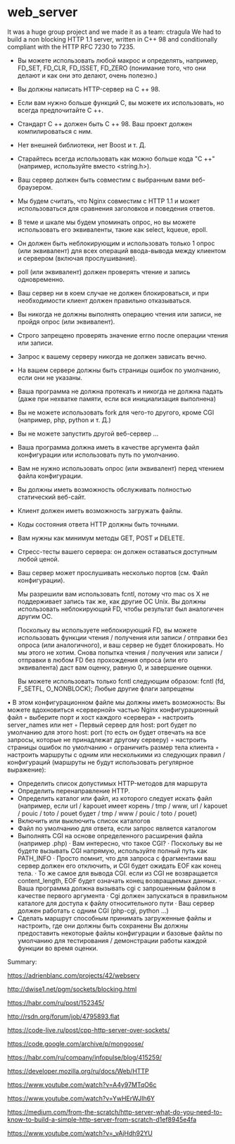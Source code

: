 # web_server

It was a huge group project and we made it as a team: ctragula
We had to build a non blocking HTTP 1.1 server, written in C++ 98 and conditionally compliant with the HTTP RFC 7230 to 7235.

- Вы можете использовать любой макрос и определять, например, FD_SET, FD_CLR, FD_ISSET, FD_ZERO (понимание того, что они делают и как они это делают, очень полезно.)
- Вы должны написать HTTP-сервер на C ++ 98.
- Если вам нужно больше функций C, вы можете их использовать, но всегда предпочитайте C ++.
- Стандарт C ++ должен быть C ++ 98. Ваш проект должен компилироваться с ним.
- Нет внешней библиотеки, нет Boost и т. Д.
- Старайтесь всегда использовать как можно больше кода "C ++" (например, используйте <cstring> вместо <string.h>).
- Ваш сервер должен быть совместим с выбранным вами веб-браузером.
- Мы будем считать, что Nginx совместим с HTTP 1.1 и может использоваться для сравнения заголовков и поведения ответов.
- В теме и шкале мы будем упоминать опрос, но вы можете использовать его эквиваленты, такие как select, kqueue, epoll.
- Он должен быть неблокирующим и использовать только 1 опрос (или эквивалент) для всех операций ввода-вывода между клиентом и сервером (включая прослушивание).
- poll (или эквивалент) должен проверять чтение и запись одновременно.
- Ваш сервер ни в коем случае не должен блокироваться, и при необходимости клиент должен правильно отказываться.
- Вы никогда не должны выполнять операцию чтения или записи, не пройдя опрос (или эквивалент).
- Строго запрещено проверять значение errno после операции чтения или записи.
- Запрос к вашему серверу никогда не должен зависать вечно.
- На вашем сервере должны быть страницы ошибок по умолчанию, если они не указаны.
- Ваша программа не должна протекать и никогда не должна падать (даже при нехватке памяти, если вся инициализация выполнена)
- Вы не можете использовать fork для чего-то другого, кроме CGI (например, php, python и т. Д.)
- Вы не можете запустить другой веб-сервер ...
- Ваша программа должна иметь в качестве аргумента файл конфигурации или использовать путь по умолчанию.
- Вам не нужно использовать опрос (или эквивалент) перед чтением файла конфигурации.
- Вы должны иметь возможность обслуживать полностью статический веб-сайт.
- Клиент должен иметь возможность загружать файлы.
- Коды состояния ответа HTTP должны быть точными.
- Вам нужны как минимум методы GET, POST и DELETE.
- Стресс-тесты вашего сервера: он должен оставаться доступным любой ценой.
- Ваш сервер может прослушивать несколько портов (см. Файл конфигурации).

  Мы разрешили вам использовать fcntl, потому что mac os X не поддерживает запись так же, как другие ОС Unix.
  Вы должны использовать неблокирующий FD, чтобы результат был аналогичен другим ОС.
  
  Поскольку вы используете неблокирующий FD, вы можете использовать функции чтения / получения или записи / отправки без опроса (или аналогичного), и ваш сервер не будет блокировать. Но мы этого не хотим.
  Снова попытка чтения / получения или записи / отправки в любом FD без прохождения опроса (или его эквивалента) даст вам оценку, равную 0, и завершение оценки.

  Вы можете использовать только fcntl следующим образом: fcntl (fd, F_SETFL, O_NONBLOCK); 
  Любые другие флаги запрещены

  
• В этом конфигурационном файле мы должны иметь возможность:
Вы можете вдохновиться «серверной» частью Nginx
конфигурационный файл
◦ выберите порт и хост каждого «сервера»
◦ настроить server_names или нет
◦ Первый сервер для host: port будет по умолчанию для этого host: port (то есть он будет отвечать на все запросы, которые не принадлежат другому серверу)
◦ настроить страницы ошибок по умолчанию
◦ ограничить размер тела клиента
◦ настроить маршруты с одним или несколькими из следующих правил / конфигураций (маршруты не будут использовать регулярное выражение):
* Определить список допустимых HTTP-методов для маршрута
* Определить перенаправление HTTP.
* Определить каталог или файл, из которого следует искать файл (например, если url / kapouet имеет корень / tmp / www, url / kapouet / pouic / toto / pouet будет / tmp / www / pouic / toto / pouet)
* Включить или выключить список каталогов
* Файл по умолчанию для ответа, если запрос является каталогом
* Выполнять CGI на основе определенного расширения файла (например .php)
· Вам интересно, что такое CGI?
· Поскольку вы не будете вызывать CGI напрямую, используйте полный путь как PATH_INFO
· Просто помнит, что для запроса с фрагментами ваш сервер должен его отключить, и CGI будет ожидать EOF как конец тела.
· То же самое для вывода CGI. если из CGI не возвращается content_length, EOF будет означать конец возвращаемых данных.
· Ваша программа должна вызывать cgi с запрошенным файлом в качестве первого аргумента
· Cgi должен запускаться в правильном каталоге для доступа к файлу относительного пути
· Ваш сервер должен работать с одним CGI (php-cgi, python ...)
* Сделать маршрут способным принимать загруженные файлы и настроить, где они должны быть сохранены
Вы должны предоставить некоторые файлы конфигурации и базовые файлы по умолчанию для тестирования / демонстрации работы каждой функции во время оценки.
  
Summary:

https://adrienblanc.com/projects/42/webserv

http://dwise1.net/pgm/sockets/blocking.html

https://habr.com/ru/post/152345/

http://rsdn.org/forum/job/4795893.flat

https://code-live.ru/post/cpp-http-server-over-sockets/

https://code.google.com/archive/p/mongoose/

https://habr.com/ru/company/infopulse/blog/415259/
  
https://developer.mozilla.org/ru/docs/Web/HTTP 
  
https://www.youtube.com/watch?v=A4y97MTqO6c 

https://www.youtube.com/watch?v=YwHErWJIh6Y

https://medium.com/from-the-scratch/http-server-what-do-you-need-to-know-to-build-a-simple-http-server-from-scratch-d1ef8945e4fa 

https://www.youtube.com/watch?v=_vAjHdh92YU
